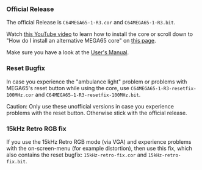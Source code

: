 ### Official Release

The official Release is `C64MEGA65-1-R3.cor` and `C64MEGA65-1-R3.bit`.

Watch [this YouTube video](https://youtu.be/6ZcUFY77o3A) to learn how to
install the core  or scroll down to
"How do I install an alternative MEGA65 core" on
[this page](https://sy2002.github.io/m65cores/).

Make sure you have a look at the [User's Manual](https://github.com/MJoergen/C64MEGA65/blob/V1/README.md).

### Reset Bugfix

In case you experience the "ambulance light" problem or problems
with MEGA65's reset button while using the core, use
`C64MEGA65-1-R3-resetfix-100MHz.cor`
and `C64MEGA65-1-R3-resetfix-100MHz.bit`.

Caution: Only use these unofficial versions in case you experience problems
with the reset button. Otherwise stick with the official release.

### 15kHz Retro RGB fix

If you use the 15kHz Retro RGB mode (via VGA) and experience problems with
the on-screen-menu (for example distortion), then use this fix, which
also contains the reset bugfix: `15kHz-retro-fix.cor`
and `15kHz-retro-fix.bit`.
